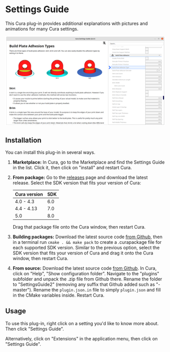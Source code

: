 Settings Guide
====
This Cura plug-in provides additional explanations with pictures and animations for many Cura settings.

![Example](example.png)

Installation
----
You can install this plug-in in several ways.
1. **Marketplace:** In Cura, go to the Marketplace and find the Settings Guide in the list. Click it, then click on "install" and restart Cura.
2. **From package:** Go to the [releases](https://github.com/Ghostkeeper/SettingsGuide/releases) page and download the latest release. Select the SDK version that fits your version of Cura:

    |Cura version|SDK|
    |------------|---|
    |4.0 - 4.3   |6.0|
    |4.4 - 4.13  |7.0|
	|5.0         |8.0|

    Drag that package file onto the Cura window, then restart Cura.
3. **Building packages:** Download the latest source code [from Github](https://github.com/Ghostkeeper/SettingsGuide/archive/master.zip), then in a terminal run `cmake . && make pack` to create a .curapackage file for each supported SDK version. Similar to the previous option, select the SDK version that fits your version of Cura and drag it onto the Cura window, then restart Cura.
4. **From source:** Download the latest source code [from Github](https://github.com/Ghostkeeper/SettingsGuide/archive/master.zip). In Cura, click on "Help", "Show configuration folder". Navigate to the "plugins" subfolder and unpack the .zip file from Github there. Rename the folder to "SettingsGuide2" (removing any suffix that Github added such as "-master"). Rename the `plugin.json.in` file to simply `plugin.json` and fill in the CMake variables inside. Restart Cura.

Usage
----
To use this plug-in, right click on a setting you'd like to know more about. Then click "Settings Guide".

Alternatively, click on "Extensions" in the application menu, then click on "Settings Guide".
